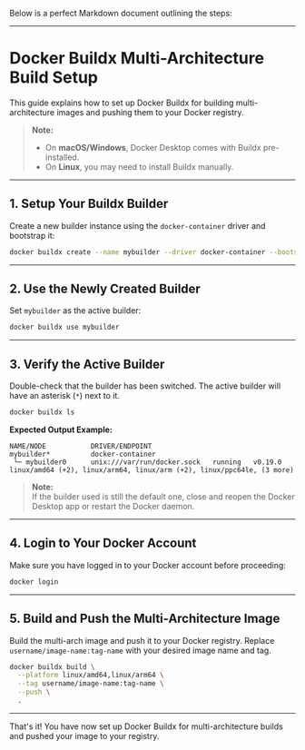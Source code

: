 Below is a perfect Markdown document outlining the steps:

---

# Docker Buildx Multi-Architecture Build Setup

This guide explains how to set up Docker Buildx for building multi-architecture images and pushing them to your Docker registry.

> **Note:**  
> - On **macOS/Windows**, Docker Desktop comes with Buildx pre-installed.  
> - On **Linux**, you may need to install Buildx manually.

---

## 1. Setup Your Buildx Builder

Create a new builder instance using the `docker-container` driver and bootstrap it:

```bash
docker buildx create --name mybuilder --driver docker-container --bootstrap
```

---

## 2. Use the Newly Created Builder

Set `mybuilder` as the active builder:

```bash
docker buildx use mybuilder
```

---

## 3. Verify the Active Builder

Double-check that the builder has been switched. The active builder will have an asterisk (`*`) next to it.

```bash
docker buildx ls
```

**Expected Output Example:**

```
NAME/NODE           DRIVER/ENDPOINT                   
mybuilder*          docker-container                                       
 └─ mybuilder0      unix:///var/run/docker.sock   running   v0.19.0    linux/amd64 (+2), linux/arm64, linux/arm (+2), linux/ppc64le, (3 more)
```

> **Note:**  
> If the builder used is still the default one, close and reopen the Docker Desktop app or restart the Docker daemon.

---

## 4. Login to Your Docker Account

Make sure you have logged in to your Docker account before proceeding:

```bash
docker login
```

---

## 5. Build and Push the Multi-Architecture Image

Build the multi-arch image and push it to your Docker registry. Replace `username/image-name:tag-name` with your desired image name and tag.

```bash
docker buildx build \
  --platform linux/amd64,linux/arm64 \
  --tag username/image-name:tag-name \
  --push \
  .
```

---

That's it! You have now set up Docker Buildx for multi-architecture builds and pushed your image to your registry.